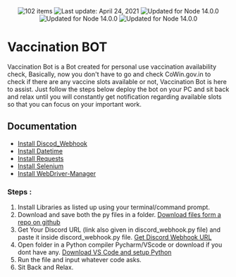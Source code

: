 
<div align="center">
  <img src="https://img.shields.io/badge/User%20Count-8-blue" alt="102 items">    <img id="last-update-badge" src="https://img.shields.io/badge/Open%20Source-%E2%9D%A4%EF%B8%8F-green" alt="Last update: April 24, 2021">    <img src="https://img.shields.io/badge/Libraries-Discord-red" alt="Updated for Node 14.0.0">     <img src="https://img.shields.io/badge/Libraries-Discord--Webhook-red" alt="Updated for Node 14.0.0">    <img src="https://img.shields.io/badge/Last%20Update-4%2F%20May%2F%202021-yellowgreen" alt="Updated for Node 14.0.0">
</div>


# Vaccination BOT

Vaccination Bot is a Bot created for personal use vaccination availability check, Basically, now you don't have to go and check CoWin.gov.in to check if there are any vaccine slots available or not, Vaccination Bot is here to assist. Just follow the steps below deploy the bot on your PC and sit back and relax until you will constantly get notification regarding available slots so that you can focus on your important work.
## Documentation

* [Install Discod_Webhook](https://pypi.org/project/discord-webhook/)
* [Install Datetime](https://pypi.org/project/DateTime/)
* [Install Requests](https://pypi.org/project/requests/)
* [Install Selenium](https://pypi.org/project/selenium/)
* [Install WebDriver-Manager](https://pypi.org/project/webdriver-manager/)

### Steps :

1. Install Libraries as listed up using your terminal/command prompt.
2. Download and save both the py files in a folder. [Download files form a repo on github](https://www.itprotoday.com/development-techniques-and-management/how-do-i-download-files-github#:~:text=To%20download%20from%20GitHub%2C%20you,including%20the%20area%20you%20wanted.)
3. Get Your Discord URL (link also given in discord_webhook.py file) and paste it inside discord_webhook.py file. [Get Discord Webhook URL](https://help.dashe.io/en/articles/2521940-how-to-create-a-discord-webhook-url) 
4. Open folder in a Python compiler Pycharm/VScode or download if you dont have any. [Download VS Code and setup Python](https://code.visualstudio.com/docs/python/python-tutorial)
5. Run the file and input whatever code asks.
6. Sit Back and Relax.
